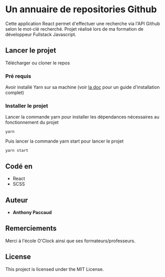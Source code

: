 # Un annuaire de repositories Github

Cette application React permet d'effectuer une recherche via l'API Github selon le mot-clé recherché. Projet réalisé lors de ma formation de développeur Fullstack Javascript.

## Lancer le projet

Télécharger ou cloner le repos

### Pré requis

Avoir installé Yarn sur sa machine (voir [la doc](https://yarnpkg.com/getting-started/install) pour un guide d'installation complet)

### Installer le projet

Lancer la commande yarn pour installer les dépendances nécessaires au fonctionnement du projet
```
yarn
```

Puis lancer la commande yarn start pour lancer le projet

```
yarn start
```

## Codé en

* React
* SCSS

## Auteur

* **Anthony Paccaud**

## Remerciements

Merci à l'école O'Clock ainsi que ses formateurs/professeurs.

## License

This project is licensed under the MIT License.
